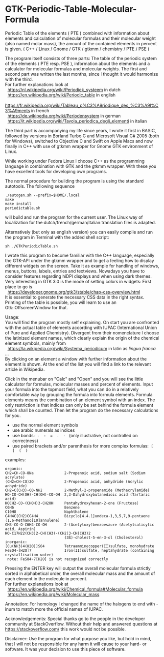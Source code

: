 # GTK-Periodic-Table-Molecular-Formula

Periodic Table of the elements ( PTE ) combined with information about elements and calculation of molecular formulas and their molecular weight (also named molar mass), the amount of the contained elements in percent is given.
( C++ / Linux / Gnome / GTK / gtkmm / chemistry / PTE / PSE )

The program itself consists of three parts: The table of the periodic system of the elements ( PTE resp. PSE ), information about the elements and a calculator for molecular formulas and molecular weights. The first and second part was written the last months, since I thought it would harmonize with the third.<br/>
For further explanations look at<br/>
&nbsp; <https://nl.wikipedia.org/wiki/Periodiek_systeem> in dutch<br/>
&nbsp; <https://en.wikipedia.org/wiki/Periodic_table> in english<br/>
&nbsp; <https://fr.wikipedia.org/wiki/Tableau_p%C3%A9riodique_des_%C3%A9l%C3%A9ments> in french<br/>
&nbsp; <https://de.wikipedia.org/wiki/Periodensystem> in german<br/>
&nbsp; <https://it.wikipedia.org/wiki/Tavola_periodica_degli_elementi> in italian<br/>

The third part is accompanying my life since years, I wrote it first in BASIC, followed by versions in Borland Turbo C and Microsoft Visual C# 2005 (both for Windows), switched to Objective C and Swift on Apple Macs and now finally in C++ with use of gtkmm wrapper for Gnome GTK environment of Linux.

While working under Fedora Linux I choose C++ as the programming language in combination with GTK and the gtkmm wrapper. With these you have excellent tools for developing own programs.

The normal procedure for building the program is using the standard autotools. The following sequence
```
./autogen.sh --prefix=$HOME/.local
make
make install
periodictable.sh
```
will build and run the program for the current user. The Linux way of localization for the dutch/french/german/italian translation files is adapted.

Alternatively (but only as english version) you can easily compile and run the program in Terminal with the added shell script:
```
sh ./GTKPeriodicTable.sh
```

I wrote this program to become familiar with the C++ language, especially the GTK-API under the gtkmm wrapper and to get a feeling how to display different widgets on the screen. Take it as example for handling of windows, menus, buttons, labels, entries and textviews. Nowadays you have to consider features regarding hiDPI displays and when using dark themes.<br/>
Very interesting in GTK 3.0 is the mode of setting colors in widgets: First place to go is<br/>
&nbsp; <https://developer.gnome.org/gtk3/stable/chap-css-overview.html><br/>
It is essential to generate the necessary CSS data in the right syntax.<br/>
Printing of the table is possible, you will learn to use an Gtk::OffscreenWindow for that.

Usage:<br/>
You will find the program mostly self explaining. On start you are confronted with the actual table of elements according with IUPAC (International Union of Pure and Applied Chemistry). Divergent from their nomenclature I choose the latinized element names, which clearly explain the origin of the chemical element symbols, mainly from<br/>
&nbsp; <https://la.wikipedia.org/wiki/Systema_periodicum> in latin as *lingua franca* ...<br/>
By clicking on an element a window with further information about the element is shown. At the end of the list you will find a link to the relevant article in Wikipedia.

Click in the menubar on "Calc" and "Open" and you will see the little calculator for formulas, molecular masses and percent of elements. Input your formula into the topmost field, what you can do in a relatively comfortable way by grouping the formula into formula elements. Formula elements means the combination of an element symbol with an index. The only restriction is that indices can only be set behind the formula element which shall be counted. Then let the program do the necessary calculations for you.<br/>
- use the normal element symbols
- use arabic numerals as indices
- use bonds:&nbsp; `-  :  =  .  · ` (only illustrative, not controlled on correctness)
- use paired brackets and/or parenthesis for more complex formulas:&nbsp; `[  ]  (  )`

examples:<br/>
```
organic:
CH2=CH-CO-ONa              2-Propenoic acid, sodium salt (Sodium acrylate)
(CH2=CH-CO)2O              2-Propenoic acid, anhydride (Acrylic anhydride)
CH2=C(CH3)-CO-NH2          2-Methyl-2-propenamide (Methacrylamide)
HO-CO-CH(OH)-CH(OH)-CO-OH  2,3-Dihydroxybutanedioic acid (Tartaric acid)
HOCH2-CO-(CHOH)3-CH2OH     Pentahydroxyhexan-2-one (Fructose)
C6H6                       Benzene
C10H8                      Naphthalene
C4H4C(CH2)CC4H4            Bicyclo[4.4.1]undeca-1,3,5,7,9-pentaene (1,6-Methano[10]annulene)
CH3-CO-O-C6H4-CO-OH        2-(Acetyloxy)benzoesäure (Acetylsalicylic acid, Aspirin)
HO-C17H22(CH3)2-CH(CH3)-(CH2)3-CH(CH3)2
                           (3ß)-cholest-5-en-3-ol (Cholesterol)
inorganic:
[Cu(NH3)4(H2O)]SO4         Tetraamminecopper(II)sulfate, monohydrate
FeSO4·[H2O]7               Iron(II)sulfate, heptahydrate (containing crystallisation water)
 note: FeSO4·7[H2O] is not recognized correctly
```
Pressing the ENTER key will output the overall molecular formula strictly sorted in alphabetical order, the overall molecular mass and the amount of each element in the molecule in percent.<br/>
For further explanations look at<br/>
&nbsp; <https://en.wikipedia.org/wiki/Chemical_formula#Molecular_formula><br/>
&nbsp; <https://en.wikipedia.org/wiki/Molecular_mass><br/>

Annotation:
For homology I changed the name of the halogens to end with -inum to match more the official names of IUPAC.

Acknowledgements:
Special thanks go to the people in the developer community at StackOverflow. Without their help and answered questions at <https://stackoverflow.com/> this work would not be possible.


Disclaimer:
Use the program for what purpose you like, but hold in mind, that I will not be responsible for any harm it will cause to your hard- or software. It was your decision to use this piece of software.

